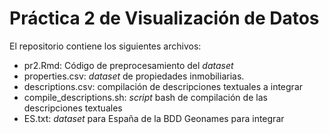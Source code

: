 # Práctica 2 de Visualización de Datos

El repositorio contiene los siguientes archivos:
- pr2.Rmd: Código de preprocesamiento del *dataset*
- properties.csv: *dataset* de propiedades inmobiliarias.
- descriptions.csv: compilación de descripciones textuales a integrar
- compile_descriptions.sh: *script* bash de compilación de las descripciones textuales
- ES.txt: *dataset* para España de la BDD Geonames para integrar
